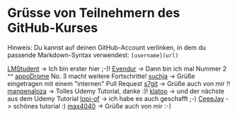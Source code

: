 # Grüsse von Teilnehmern des GitHub-Kurses

Hinweis: Du kannst auf deinen GitHub-Account verlinken, in dem du passende Markdown-Syntax verwendest: `[username](url)`

[LMStudent](https://github.com/LMStudent) -> Ich bin erster hier ;-)!
[Evendur](https://github.com/Evendur) -> Dann bin ich mal Nummer 2 ^^
[appoDrome](https://github.com/appOdrome) No. 3 macht weitere Fortschritte!
[suchja](https://github.com/suchja) -> Grüße eingetragen mit einem "internen" Pull Request
[s7git](https://github.com/s7git) -> Grüße auch von mir !!
[manpenaloza](https://github.com/manpenaloza) -> Tolles Udemy Tutorial, danke :)!
[klatoo](https://github.com/klatoo) -> und der nächste aus dem Udemy Tutorial
[lopi-of](https://github.com/lopi-of) -> ich habe es auch geschafft ;-)
[CeeeJay](https://github.com/CeeeJay) -> schönes tutorial :)
[max4040](https://github.com/max4040) -> Grüße auch von mir :-)
